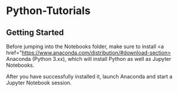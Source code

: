 # Python-Tutorials

## Getting Started
Before jumping into the Notebooks folder, make sure to install <a href="https://www.anaconda.com/distribution/#download-section> Anaconda </a> (Python 3.xx), which will install Python as well as Jupyter Notebooks. 
  
  After you have successfully installed it, launch Anaconda and start a Jupyter Notebook session.
